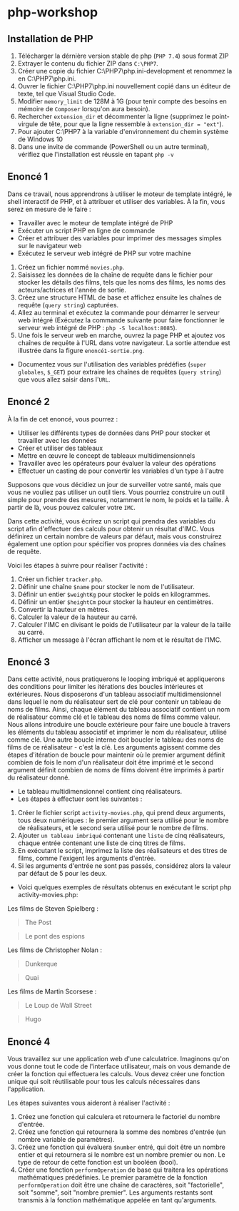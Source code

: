 # php-workshop
## Installation de PHP
1. Télécharger la dérnière version stable de php (`PHP 7.4`) sous format ZIP
2. Extrayer le contenu du fichier ZIP dans `C:\PHP7`.
3. Créer une copie du fichier C:\PHP7\php.ini-development et renommez la en C:\PHP7\php.ini.
4. Ouvrer le fichier C:\PHP7\php.ini nouvellement copié dans un éditeur de texte, tel que Visual Studio Code.
5. Modifier `memory_limit` de 128M à 1G (pour tenir compte des besoins en mémoire de `Composer` lorsqu'on aura besoin).
6. Rechercher `extension_dir` et décommenter la ligne (supprimez le point-virgule de tête, pour que la ligne ressemble à `extension_dir = "ext"`).
7. Pour ajouter C:\PHP7 à la variable d'environnement du chemin système de Windows 10
8. Dans une invite de commande (PowerShell ou un autre terminal), vérifiez que l'installation est réussie en tapant `php -v`

## Enoncé 1 
Dans ce travail, nous apprendrons à utiliser le moteur de template intégré, le shell interactif de PHP, et à attribuer et utiliser des variables. À la fin, vous serez en mesure de le faire :

- Travailler avec le moteur de template intégré de PHP
- Exécuter un script PHP en ligne de commande
- Créer et attribuer des variables pour imprimer des messages simples sur le navigateur web
- Exécutez le serveur web intégré de PHP sur votre machine

1. Créez un fichier nommé `movies.php`.
2. Saisissez les données de la chaîne de requête dans le fichier pour stocker les détails des films, tels que les noms des films, les noms des acteurs/actrices et l'année de sortie.
3. Créez une structure HTML de base et affichez ensuite les chaînes de requête (`query string`) capturées.
4. Allez au terminal et exécutez la commande pour démarrer le serveur web intégré (Exécutez la commande suivante pour faire fonctionner le serveur web intégré de PHP : `php -S localhost:8085`).
5. Une fois le serveur web en marche, ouvrez la page PHP et ajoutez vos chaînes de requête à l'URL dans votre navigateur. La sortie attendue est illustrée dans la figure `enoncé1-sortie.png`.
- Documentez vous sur l'utilisation des variables prédéfies (`super globales`, `$_GET`) pour extraire les chaînes de requêtes (`query string`) que vous allez saisir dans l'`URL`.

## Enoncé 2
À la fin de cet enoncé, vous pourrez :
- Utiliser les différents types de données dans PHP pour stocker et travailler avec les données
- Créer et utiliser des tableaux
- Mettre en œuvre le concept de tableaux multidimensionnels
- Travailler avec les opérateurs pour évaluer la valeur des opérations
- Effectuer un casting de pour convertir les variables d'un type à l'autre

Supposons que vous décidiez un jour de surveiller votre santé, mais que vous ne vouliez pas utiliser un outil tiers. Vous pourriez construire un outil simple pour prendre des mesures, notamment le nom, le poids et la taille. À partir de là, vous pouvez calculer votre `IMC`.

Dans cette activité, vous écrirez un script qui prendra des variables du script afin d'effectuer des calculs pour obtenir un résultat d'IMC. Vous définirez un certain nombre de valeurs par défaut, mais vous construirez également une option pour spécifier vos propres données via des chaînes de requête.

Voici les étapes à suivre pour réaliser l'activité :

1. Créer un fichier `tracker.php`.
2. Définir une chaîne `$name` pour stocker le nom de l'utilisateur.
3. Définir un entier `$weightKg` pour stocker le poids en kilogrammes.
4. Définir un entier `$heightCm` pour stocker la hauteur en centimètres.
5. Convertir la hauteur en mètres.
6. Calculer la valeur de la hauteur au carré.
7. Calculer l'IMC en divisant le poids de l'utilisateur par la valeur de la taille au carré.
8. Afficher un message à l'écran affichant le nom et le résultat de l'IMC.

## Enoncé 3
Dans cette activité, nous pratiquerons le looping imbriqué et appliquerons des conditions pour limiter les itérations des boucles intérieures et extérieures. Nous disposerons d'un tableau associatif multidimensionnel dans lequel le nom du réalisateur sert de clé pour contenir un tableau de noms de films. Ainsi, chaque élément du tableau associatif contient un nom de réalisateur comme clé et le tableau des noms de films comme valeur. Nous allons introduire une boucle extérieure pour faire une boucle à travers les éléments du tableau associatif et imprimer le nom du réalisateur, utilisé comme clé. Une autre boucle interne doit boucler le tableau des noms de films de ce réalisateur - c'est la clé. Les arguments agissent comme des étapes d'itération de boucle pour maintenir où le premier argument définit combien de fois le nom d'un réalisateur doit être imprimé et le second argument définit combien de noms de films doivent être imprimés à partir du réalisateur donné.
- Le tableau multidimensionnel contient cinq réalisateurs.
- Les étapes à effectuer sont les suivantes :
1. Créer le fichier script `activity-movies.php`, qui prend deux arguments, tous deux numériques : le premier argument sera utilisé pour le nombre de réalisateurs, et le second sera utilisé pour le nombre de films.
2. Ajouter `un tableau imbriqué` contenant une `liste` de cinq réalisateurs, chaque entrée contenant une liste de cinq titres de films.
3. En exécutant le script, imprimez la liste des réalisateurs et des titres de films, comme l'exigent les arguments d'entrée.
4. Si les arguments d'entrée ne sont pas passés, considérez alors la valeur par défaut de 5 pour les deux.
- Voici quelques exemples de résultats obtenus en exécutant le script php activity-movies.php:

Les films de Steven Spielberg :

> The Post

> Le pont des espions

Les films de Christopher Nolan :

> Dunkerque

> Quai

Les films de Martin Scorsese :

> Le Loup de Wall Street

> Hugo

## Enoncé 4
Vous travaillez sur une application web d'une calculatrice. Imaginons qu'on vous donne tout le code de l'interface utilisateur, mais on vous demande de créer la fonction qui effectuera les calculs. Vous devez créer une fonction unique qui soit réutilisable pour tous les calculs nécessaires dans l'application.

Les étapes suivantes vous aideront à réaliser l'activité :

1. Créez une fonction qui calculera et retournera le factoriel du nombre d'entrée.
2. Créez une fonction qui retournera la somme des nombres d'entrée (un nombre variable de paramètres).
3. Créez une fonction qui évaluera `$number` entré, qui doit être un nombre entier et qui retournera si le nombre est un nombre premier ou non. Le type de retour de cette fonction est un booléen (bool).
4. Créer une fonction `performOperation` de base qui traitera les opérations mathématiques prédéfinies. Le premier paramètre de la fonction `performOperation` doit être une chaîne de caractères, soit "factorielle", soit "somme", soit "nombre premier". Les arguments restants sont transmis à la fonction mathématique appelée en tant qu'arguments.
